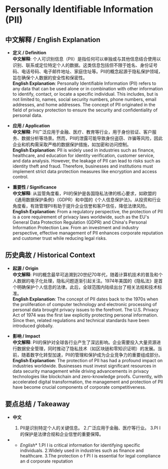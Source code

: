 # Personally Identifiable Information (PII)

## 中文解释 / English Explanation

* **定义 / Definition**  
  **中文解释**: 个人可识别信息（PII）是指任何可以单独或与其他信息结合使用以识别、联系或定位特定个人的数据。这类信息包括但不限于姓名、身份证号码、电话号码、电子邮件地址、家庭住址等。PII的概念起源于隐私保护领域，旨在确保个人数据的安全性和保密性。  
  **English Explanation**: Personally Identifiable Information (PII) refers to any data that can be used alone or in combination with other information to identify, contact, or locate a specific individual. This includes, but is not limited to, names, social security numbers, phone numbers, email addresses, and home addresses. The concept of PII originated in the field of privacy protection to ensure the security and confidentiality of personal data.

* **应用 / Application**  
  **中文解释**: PII广泛应用于金融、医疗、教育等行业，用于身份验证、客户服务、数据分析等场景。然而，PII的泄露可能导致身份盗窃、诈骗等风险，因此企业和机构需采取严格的数据保护措施，如加密和访问控制。  
  **English Explanation**: PII is widely used in industries such as finance, healthcare, and education for identity verification, customer service, and data analysis. However, the leakage of PII can lead to risks such as identity theft and fraud. Therefore, businesses and institutions must implement strict data protection measures like encryption and access control.

* **重要性 / Significance**  
  **中文解释**: 从监管角度看，PII的保护是各国隐私法律的核心要求，如欧盟的《通用数据保护条例》（GDPR）和中国的《个人信息保护法》。从投资和行业角度看，有效管理PII有助于提升企业信誉和客户信任，降低法律风险。  
  **English Explanation**: From a regulatory perspective, the protection of PII is a core requirement of privacy laws worldwide, such as the EU's General Data Protection Regulation (GDPR) and China's Personal Information Protection Law. From an investment and industry perspective, effective management of PII enhances corporate reputation and customer trust while reducing legal risks.

## 历史典故 / Historical Context

* **起源 / Origin**  
  **中文解释**: PII的概念最早可追溯到20世纪70年代，随着计算机技术的普及和个人数据的电子化处理，隐私问题逐渐引起关注。1974年美国的《隐私法》是首个明确保护个人信息的法律。此后，全球范围内陆续出台了相关法规和技术标准。  
  **English Explanation**: The concept of PII dates back to the 1970s when the proliferation of computer technology and electronic processing of personal data brought privacy issues to the forefront. The U.S. Privacy Act of 1974 was the first law explicitly protecting personal information. Since then, related regulations and technical standards have been introduced globally.

* **影响 / Impact**  
  **中文解释**: PII的保护对全球各行业产生了深远影响。企业需要投入大量资源进行数据安全管理，同时推动了隐私技术（如区块链和零知识证明）的发展。当前，随着数字化转型加速，PII的管理和保护成为企业竞争力的重要组成部分。  
  **English Explanation**: The protection of PII has had a profound impact on industries worldwide. Businesses must invest significant resources in data security management while driving advancements in privacy technologies like blockchain and zero-knowledge proofs. Currently, with accelerated digital transformation, the management and protection of PII have become crucial components of corporate competitiveness.

## 要点总结 / Takeaway

* **中文**  
  1. PII是识别特定个人的关键信息。
  2.广泛应用于金融、医疗等行业。
  3.PI I的保护是法律合规和企业信誉的重要保障。

* * *English**
  1.PI I is critical information for identifying specific individuals.
  2.Widely used in industries such as finance and healthcare.
  3.The protection o f PI I is essential for legal compliance an d corporate reputation